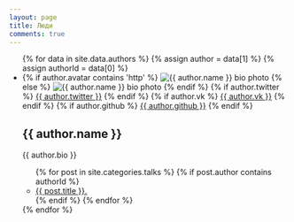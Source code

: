 ```yaml
---
layout: page
title: Люди
comments: true
---
```


<ul class="author-list">
{% for data in site.data.authors %}
  {% assign author = data[1] %}
  {% assign authorId = data[0] %}
  <li>
    <div class="bio-block">
      {% if author.avatar contains 'http' %}
      <img src="{{ author.avatar }}" class="bio-photo" alt="{{ author.name }} bio photo"></a>
      {% else %}
      <img src="{{ site.url }}/images/{{ author.avatar }}" class="bio-photo" alt="{{ author.name }} bio photo"></a>
      {% endif %}
      {% if author.twitter %}
      <span class="social-share-twitter">
        <a target="_blank"  href="https://twitter.com/{{ author.twitter }}"><i class="fa fa-twitter-square"></i> {{ author.twitter }}</a>
      </span>
      {% endif %}
      {% if author.vk %}
      <span class="social-share-vk">
        <a target="_blank" href="https://vk.com/{{ author.vk }}"><i class="fa fa-vk"></i> {{ author.vk }}</a>
      </span>
      {% endif %}      
      {% if author.github %}
      <span>
        <a href="http://github.com/{{ author.github }}" title="{{ author.github }} on Github" target="_blank"><i class="fa fa-github-square"></i> {{ author.github }}</a>
      </span>
      {% endif %}
    </div>
    <h2 data-company="{{ author.company }}">{{ author.name }}</h2>
    <p>{{ author.bio }}</p>
    <ul class="post-list">
    {% for post in site.categories.talks %}
      {% if post.author contains authorId %}
      <li><a href="{{ site.url }}{{ post.url }}">{{ post.title }}.</a></li> 
      {% endif %}  
    {% endfor %}
    </ul>
  </li>
{% endfor %}
</ul>